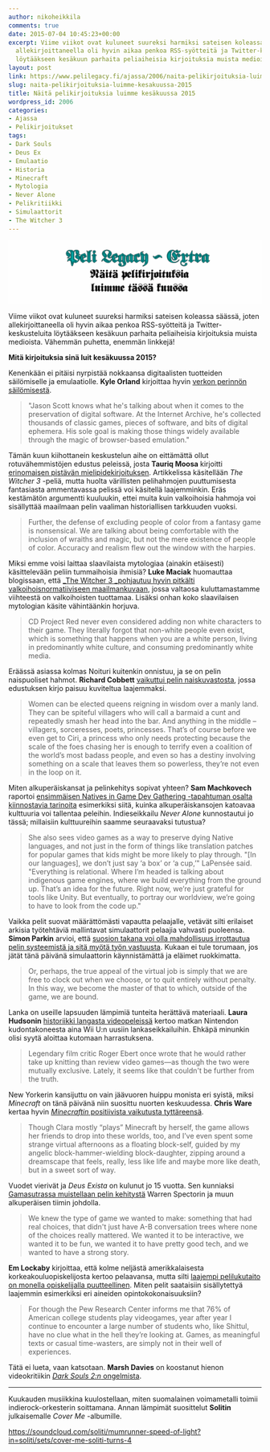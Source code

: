 ```yaml
---
author: nikoheikkila
comments: true
date: 2015-07-04 10:45:23+00:00
excerpt: Viime viikot ovat kuluneet suureksi harmiksi sateisen koleassa säässä, joten
  allekirjoittaneella oli hyvin aikaa penkoa RSS-syötteitä ja Twitter-keskusteluita
  löytääkseen kesäkuun parhaita peliaiheisia kirjoituksia muista medioista.
layout: post
link: https://www.pelilegacy.fi/ajassa/2006/naita-pelikirjoituksia-luimme-kesakuussa-2015
slug: naita-pelikirjoituksia-luimme-kesakuussa-2015
title: Näitä pelikirjoituksia luimme kesäkuussa 2015
wordpress_id: 2006
categories:
- Ajassa
- Pelikirjoitukset
tags:
- Dark Souls
- Deus Ex
- Emulaatio
- Historia
- Minecraft
- Mytologia
- Never Alone
- Pelikritiikki
- Simulaattorit
- The Witcher 3
---
```


[![Näitä pelikirjoituksia luimme tässä kuussa](/uploads/2015/02/pelikirjoitukset.png)](/uploads/2015/02/pelikirjoitukset.png)

Viime viikot ovat kuluneet suureksi harmiksi sateisen koleassa säässä, joten allekirjoittaneella oli hyvin aikaa penkoa RSS-syötteitä ja Twitter-keskusteluita löytääkseen kesäkuun parhaita peliaiheisia kirjoituksia muista medioista. Vähemmän puhetta, enemmän linkkejä!

**Mitä kirjoituksia sinä luit kesäkuussa 2015?**

Kenenkään ei pitäisi nyrpistää nokkaansa digitaalisten tuotteiden säilömiselle ja emulaatiolle. **Kyle Orland** kirjoittaa hyvin [verkon perinnön säilömisestä](http://arstechnica.com/gaming/2015/06/the-quest-to-save-todays-gaming-history-from-being-lost-forever).



<blockquote>"Jason Scott knows what he's talking about when it comes to the preservation of digital software. At the Internet Archive, he's collected thousands of classic games, pieces of software, and bits of digital ephemera. His sole goal is making those things widely available through the magic of browser-based emulation."</blockquote>



Tämän kuun kiihottanein keskustelun aihe on eittämättä ollut rotuvähemmistöjen edustus peleissä, josta **Tauriq Moosa** kirjoitti [erinomaisen pistävän mielipidekirjoituksen](http://www.polygon.com/2015/6/3/8719389/colorblind-on-witcher-3-rust-and-gamings-race-problem). Artikkelissa käsitellään _The Witcher 3_ -peliä, mutta huolta värillisten pelihahmojen puuttumisesta fantasiasta ammentavassa pelissä voi käsitellä laajemminkin. Eräs kestämätön argumentti kuuluukin, ettei muita kuin valkoihoisia hahmoja voi sisällyttää maailmaan pelin vaaliman historiallisen tarkkuuden vuoksi.



<blockquote>Further, the defense of excluding people of color from a fantasy game is nonsensical. We are talking about being comfortable with the inclusion of wraiths and magic, but not the mere existence of people of color. Accuracy and realism flew out the window with the harpies.</blockquote>



Miksi emme voisi laittaa slaavilaista mytologiaa (ainakin etäisesti) käsittelevään peliin tummaihoisia ihmisiä? **Luke Maciak** huomauttaa blogissaan, että [_The Witcher 3 _pohjautuu hyvin pitkälti valkoihoisnormatiiviseen maailmankuvaan](http://www.terminally-incoherent.com/blog/2015/06/04/witcher-3-and-diversity), jossa valtaosa kuluttamastamme viihteestä on valkoihoisten tuottamaa. Lisäksi onhan koko slaavilaisen mytologian käsite vähintäänkin horjuva.



<blockquote>CD Project Red never even considered adding non white characters to their game. They literally forgot that non-white people even exist, which is something that happens when you are a white person, living in predominantly white culture, and consuming predominantly white media.</blockquote>



Eräässä asiassa kolmas Noituri kuitenkin onnistuu, ja se on pelin naispuoliset hahmot. **Richard Cobbett** [vaikuttui pelin naiskuvastosta](http://www.rockpapershotgun.com/2015/06/08/women-of-the-witcher-3), jossa edustuksen kirjo paisuu kuviteltua laajemmaksi.



<blockquote>Women can be elected queens reigning in wisdom over a manly land. They can be spiteful villagers who will call a barmaid a cunt and repeatedly smash her head into the bar. And anything in the middle – villagers, sorceresses, poets, princesses. That’s of course before we even get to Ciri, a princess who only needs protecting because the scale of the foes chasing her is enough to terrify even a coalition of the world’s most badass people, and even so has a destiny involving something on a scale that leaves them so powerless, they’re not even in the loop on it.</blockquote>



Miten alkuperäiskansat ja pelinkehitys sopivat yhteen? **Sam Machkovech** raportoi [ensimmäisen Natives in Game Dev Gathering -tapahtuman osalta kiinnostavia tarinoita](http://arstechnica.com/gaming/2015/06/the-post-apocalyptic-dimensional-space-of-native-video-game-design) esimerkiksi siitä, kuinka alkuperäiskansojen katoavaa kulttuuria voi tallentaa peleihin. Indieseikkailu _Never Alone_ kunnostautui jo tässä; millaisiin kulttuureihin saamme seuraavaksi tutustua?



<blockquote>She also sees video games as a way to preserve dying Native languages, and not just in the form of things like translation patches for popular games that kids might be more likely to play through. "[In our languages], we don’t just say ‘a box’ or ‘a cup,’" LaPensée said. "Everything is relational. Where I’m headed is talking about indigenous game engines, where we build everything from the ground up. That’s an idea for the future. Right now, we’re just grateful for tools like Unity. But eventually, to portray our worldview, we’re going to have to look from the code up."</blockquote>



Vaikka pelit suovat määrättömästi vapautta pelaajalle, vetävät silti erilaiset arkisia työtehtäviä mallintavat simulaattorit pelaajia vahvasti puoleensa. **Simon Parkin** arvioi, että [suosion takana voi olla mahdollisuus irrottautua pelin systeemistä ja sitä myötä työn vastuusta](http://www.newyorker.com/business/currency/how-video-games-make-you-work). Kukaan ei tule torumaan, jos jätät tänä päivänä simulaattorin käynnistämättä ja eläimet ruokkimatta.



<blockquote>Or, perhaps, the true appeal of the virtual job is simply that we are free to clock out when we choose, or to quit entirely without penalty. In this way, we become the master of that to which, outside of the game, we are bound.</blockquote>



Lanka on useille lapsuuden lämpimiä tunteita herättävä materiaali. **Laura Hudsonin** [historiikki langasta videopeleissä](http://boingboing.net/2015/06/16/yarn-video-games.html) kertoo matkan Nintendon kudontakoneesta aina Wii U:n uusiin lankaseikkailuihin. Ehkäpä minunkin olisi syytä aloittaa kutomaan harrastuksena.



<blockquote>Legendary film critic Roger Ebert once wrote that he would rather take up knitting than review video games—as though the two were mutually exclusive. Lately, it seems like that couldn't be further from the truth.</blockquote>



New Yorkerin kansijuttu on vain jäävuoren huippu monista eri syistä, miksi _Minecraft_ on tänä päivänä niin suosittu nuorten keskuudessa. **Chris Ware** kertaa hyvin [_Minecraftin_ positiivista vaikutusta tyttäreensä](http://www.newyorker.com/culture/culture-desk/cover-story-playdate).



<blockquote>Though Clara mostly “plays” Minecraft by herself, the game allows her friends to drop into these worlds, too, and I’ve even spent some strange virtual afternoons as a floating block-self, guided by my angelic block-hammer-wielding block-daughter, zipping around a dreamscape that feels, really, less like life and maybe more like death, but in a sweet sort of way.</blockquote>



Vuodet vierivät ja _Deus Exista_ on kulunut jo 15 vuotta. Sen kunniaksi [Gamasutrassa muistellaan pelin kehitystä](http://www.gamasutra.com/view/news/240456/Developing_Deus_Ex_An_oral_history.php) Warren Spectorin ja muun alkuperäisen tiimin johdolla.



<blockquote>We knew the type of game we wanted to make: something that had real choices, that didn't just have A-B conversation trees where none of the choices really mattered. We wanted it to be interactive, we wanted it to be fun, we wanted it to have pretty good tech, and we wanted to have a strong story.</blockquote>



**Em Lockaby** kirjoittaa, että kolme neljästä amerikkalaisesta korkeakouluopiskelijosta kertoo pelaavansa, mutta silti [laajempi pelilukutaito on monella opiskelijalla puutteellinen](http://killscreendaily.com/articles/when-will-videogames-be-part-cultural-canon/). Miten pelit saataisiin sisällytettyä laajemmin esimerkiksi eri aineiden opintokokonaisuuksiin?



<blockquote>For though the Pew Research Center informs me that 76% of American college students play videogames, year after year I continue to encounter a large number of students who, like Shittul, have no clue what in the hell they’re looking at. Games, as meaningful texts or casual time-wasters, are simply not in their well of experiences.</blockquote>



Tätä ei lueta, vaan katsotaan. **Marsh Davies** on koostanut hienon videokritiikin [_Dark Souls 2:n_ ongelmista](https://www.youtube.com/watch?v=Y7Td0aesimw).



* * *



Kuukauden musiikkina kuulostellaan, miten suomalainen voimametalli toimii indierock-orkesterin soittamana. Annan lämpimät suosittelut **Solitin** julkaisemalle _Cover Me_ -albumille.

https://soundcloud.com/soliti/mumrunner-speed-of-light?in=soliti/sets/cover-me-soliti-turns-4
